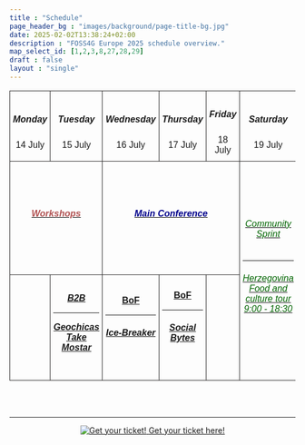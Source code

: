 ```yaml
---
title : "Schedule"
page_header_bg : "images/background/page-title-bg.jpg"
date: 2025-02-02T13:38:24+02:00
description : "FOSS4G Europe 2025 schedule overview."
map_select_id: [1,2,3,8,27,28,29]
draft : false
layout : "single"
---
```


<style type="text/css">
  .container{ max-width: 72% !important;}
    .tg  {border-collapse:collapse;border-spacing:0; width:100%;font-family: "Montserrat", sans-serif;font-variant-ligatures: none;}
    .tg td{border-color: rgb(44, 43, 43);border-style:solid;border-width:1px;
      overflow:hidden;padding:10px 5px;word-break:normal; width: 12%;}
    .tg th{border-color:rgb(44, 43, 43);border-style:solid;border-width:1px;
     overflow:hidden;padding:10px 5px;word-break:normal;}
    .tg .tg-head{text-align:center;vertical-align:middle; background-color: transparent;}
    .tg .tg-body{text-align:center;vertical-align:middle; height: 100px;}
    h6{color:goldenrod}
    </style>
<section>
<div>
    <table class="tg">
    <thead>
      <tr>
        <td class="tg-head"><h5>Monday</h5>14 July</td>
        <td class="tg-head"><h5>Tuesday</h5> 15 July</td>
        <td class="tg-head"><h5>Wednesday</h5> 16 July</td>
        <td class="tg-head"><h5>Thursday </h5>17 July</td>
        <td class="tg-head"><h5>Friday </h5>18 July</td>
        <td class="tg-head"><h5>Saturday </h5>19 July</td>
        <td class="tg-head"><h5>Sunday </h5>20 July</td>
      </tr>
    </thead>
    <tbody>
      <tr style="height:200px;">
        <td class="tg-body" colspan="2"><a href="./workshops/"><h6 style="color: rgb(177, 81, 81);"><b>Workshops</b></h6></a></td>
        <td class="tg-body" colspan="3"><a href="./talks/"><h6 style="color: darkblue;"><b>Main Conference</b></h6></td>
        <td class="tg-body" rowspan="2"><a href="./community-sprint/"><h6 style="color: darkgreen;">Community Sprint</h6></a><hr><a href="./excursion"><h6 style="color: darkgreen;">Herzegovina Food and culture tour 9:00 - 18:30</h6></a></td>
        <td class="tg-body" rowspan="2"><a href="./community-sprint/"><h6 style="color: darkgreen;">Community Sprint</h6></a></td>
      </tr>
      <tr>
        <td class="tg-body"><h6><a href="#"><b></b></a></h6></td>
        <td class="tg-body"><h6><a href="./b2b/"><b>B2B</b></a><hr><a href="./geochicas-take-mostar/"><b>Geochicas Take Mostar</b></a></h6></td>
        <td class="tg-body"><a href="#"><b>BoF</b></a><hr><h6><a href="#"><b>Ice-Breaker</b></a></h6></td>
        <td class="tg-body"><a href="#"><b>BoF</b></a><hr><h6><a href="./social-bytes/"><b>Social Bytes</b></a></h6></td>
        <td></td>
      </tr>
    </tbody>
    </table>
    <br><br>
    <!--div>You can explore the agenda by clicking through the items above.</div-->
</div>
</section>

<hr>
<center>
    <a href="https://pretix.eu/foss4ge2025/mostar/"
        class="btn btn-primary btn-lg"
        target="blank" rel="noopener noreferrer"
        style="padding:32px;margin-top:30px;margin-bottom:30px">
        <img src="https://2025.europe.foss4g.org/images/icon/ticket.png" alt="Get your ticket!">
    <span>Get your ticket here!</span></a>
</center>
